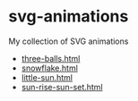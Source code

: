 # svg-animations

My collection of SVG animations

- [three-balls.html](three-balls.html)
- [snowflake.html](snowflake.html)
- [little-sun.html](little-sun.html)
- [sun-rise-sun-set.html](sun-rise-sun-set.html)

